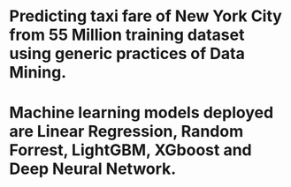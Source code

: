 # Predicting taxi fare of New York City from 55 Million training dataset using generic practices of Data Mining.
# Machine learning models deployed are Linear Regression, Random Forrest, LightGBM, XGboost and Deep Neural Network.

